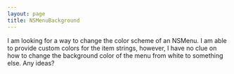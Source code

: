 ```yaml
---
layout: page
title: NSMenuBackground
---
```


I am looking for a way to change the color scheme of an NSMenu. I am able to provide custom colors for the item strings, however, I have no clue on how to change the background color of the menu from white to something else. Any ideas?

